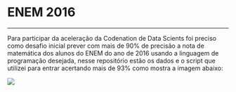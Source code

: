 # ENEM 2016

---

Para participar da aceleração da Codenation de Data Scients foi preciso como desafio inicial prever com mais de 90% de precisão a nota de matemática dos alunos do ENEM do ano de 2016 usando a linguagem de programação desejada, nesse repositório estão os dados e o script que utilizei para entrar acertando mais de 93% como mostra a imagem abaixo:


![](https://github.com/kaique-fhs/ENEM2016/raw/master/Resultado.PNG)
